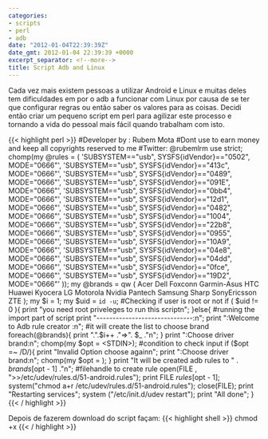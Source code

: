 ```yaml
---
categories:
- scripts
- perl
- adb
date: "2012-01-04T22:39:39Z"
date_gmt: 2012-01-04 22:39:39 +0000
excerpt_separator: <!--more-->
title: Script Adb and Linux
---
```


Cada vez mais existem pessoas a utilizar Android e Linux e muitas deles tem dificuldades em por o adb a funcionar com Linux por causa de se ter que configurar regras ou então saber os valores para as coisas. Decidi então criar um pequeno script em perl para agilizar este processo e tornando a vida do pessoal mais fácil quando trabalham com isto.

<!--more-->

{{< highlight perl >}}
#Developer by : Rubem Mota
#Dont use to earn money and keep all copyrights reserved to me
#Twitter: @rubemlrm
use strict;
chomp(my @rules = (
    'SUBSYSTEM=="usb", SYSFS{idVendor}=="0502", MODE="0666"',
    'SUBSYSTEM=="usb", SYSFS{idVendor}=="413c", MODE="0666"',
    'SUBSYSTEM=="usb", SYSFS{idVendor}=="0489", MODE="0666"',
    'SUBSYSTEM=="usb", SYSFS{idVendor}=="091E", MODE="0666"',
    'SUBSYSTEM=="usb", SYSFS{idVendor}=="0bb4", MODE="0666"',
    'SUBSYSTEM=="usb", SYSFS{idVendor}=="12d1", MODE="0666"',
    'SUBSYSTEM=="usb", SYSFS{idVendor}=="0482", MODE="0666"',
    'SUBSYSTEM=="usb", SYSFS{idVendor}=="1004", MODE="0666"',
    'SUBSYSTEM=="usb", SYSFS{idVendor}=="22b8", MODE="0666"',
    'SUBSYSTEM=="usb", SYSFS{idVendor}=="0955", MODE="0666"',
    'SUBSYSTEM=="usb", SYSFS{idVendor}=="10A9", MODE="0666"',
    'SUBSYSTEM=="usb", SYSFS{idVendor}=="04e8", MODE="0666"',
    'SUBSYSTEM=="usb", SYSFS{idVendor}=="04dd", MODE="0666"',
    'SUBSYSTEM=="usb", SYSFS{idVendor}=="0fce", MODE="0666"',
    'SUBSYSTEM=="usb", SYSFS{idVendor}=="19D2", MODE="0666"'
));
my @brands = qw (
    Acer
    Dell
    Foxconn
    Garmin-Asus
    HTC
    Huawei
    Kyocera
    LG
    Motorola
    Nvidia
    Pantech
    Samsung
    Sharp
    SonyEricsson
    ZTE
);
my $i = 1;
my $uid = `id -u`;
#Checking if user is root or not
if ( $uid != 0 ){
    print "you need root priveleges to run this scriptn";
}else{
    #running the import part of script
    print "------------------------------:n";
    print ":Welcome to Adb rule creator :n";
    #it will create the list to choose brand
    foreach(@brands){
        print ".".$i++ ."=>". $_ ."n";
    }
    print ":Choose driver brand:n";
    chomp(my $opt = <STDIN>);
    #condition to check input
    if ($opt =~ /D/){
        print "Invalid Option choose againn";
        print ":Choose driver brand:n";
        chomp(my $opt = <STDIN>);
    }
    print "It will be created adb rules to " . $brands[$opt - 1] ."n";
    #filehandle to create rule
    open(FILE , ">>/etc/udev/rules.d/51-android.rules");
    print FILE $rules[$opt - 1];
    system("chmod a+r /etc/udev/rules.d/51-android.rules");
    close(FILE);
    print "Restarting services";
    system ("/etc/init.d/udev restart");
    print "All done";
}
{{< / highlight >}}


Depois de fazerem download do script façam:
{{< highlight shell >}}
chmod +x <nome de ficheiro>
{{< / highlight >}}
